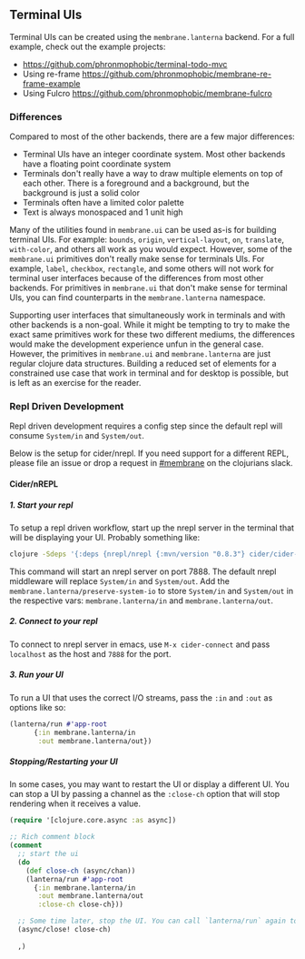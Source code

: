 ## Terminal UIs

Terminal UIs can be created using the `membrane.lanterna` backend. For a full example, check out the example projects:
- https://github.com/phronmophobic/terminal-todo-mvc
- Using re-frame https://github.com/phronmophobic/membrane-re-frame-example
- Using Fulcro https://github.com/phronmophobic/membrane-fulcro

### Differences

Compared to most of the other backends, there are a few major differences:
- Terminal UIs have an integer coordinate system. Most other backends have a floating point coordinate system
- Terminals don't really have a way to draw multiple elements on top of each other. There is a foreground and a background, but the background is just a solid color
- Terminals often have a limited color palette
- Text is always monospaced and 1 unit high

Many of the utilities found in `membrane.ui` can be used as-is for building terminal UIs. For example: `bounds`, `origin`, `vertical-layout`, `on`, `translate`, `with-color`, and others all work as you would expect. However, some of the `membrane.ui` primitives don't really make sense for terminals UIs. For example, `label`, `checkbox`, `rectangle`, and some others will not work for terminal user interfaces because of the differences from most other backends. For primitives in `membrane.ui` that don't make sense for terminal UIs, you can find counterparts in the `membrane.lanterna` namespace.

Supporting user interfaces that simultaneously work in terminals and with other backends is a non-goal. While it might be tempting to try to make the exact same primitives work for these two different mediums, the differences would make the development experience unfun in the general case. However, the primitives in `membrane.ui` and `membrane.lanterna` are just regular clojure data structures. Building a reduced set of elements for a constrained use case that work in terminal and for desktop is possible, but is left as an exercise for the reader.

### Repl Driven Development

Repl driven development requires a config step since the default repl will consume `System/in` and `System/out`.

Below is the setup for cider/nrepl. If you need support for a different REPL, please file an issue or drop a request in [#membrane](https://clojurians.slack.com/archives/CVB8K7V50) on the clojurians slack.

#### Cider/nREPL

##### 1. Start your repl

To setup a repl driven workflow, start up the nrepl server in the terminal that will be displaying your UI. Probably something like:
```sh
clojure -Sdeps '{:deps {nrepl/nrepl {:mvn/version "0.8.3"} cider/cider-nrepl {:mvn/version "0.25.6"}}}' -M:dev:nrepl --middleware '["cider.nrepl/cider-middleware" "membrane.lanterna/preserve-system-io"]' --port 7888
```
This command will start an nrepl server on port 7888. The default nrepl middleware will replace `System/in` and `System/out`. Add the `membrane.lanterna/preserve-system-io` to store `System/in` and `System/out` in the respective vars: `membrane.lanterna/in` and `membrane.lanterna/out`.

##### 2. Connect to your repl
To connect to nrepl server in emacs, use `M-x cider-connect` and pass `localhost` as the host and `7888` for the port.

##### 3. Run your UI

To run a UI that uses the correct I/O streams, pass the `:in` and `:out` as options like so:
```clojure
(lanterna/run #'app-root
      {:in membrane.lanterna/in
       :out membrane.lanterna/out})
```

##### Stopping/Restarting your UI

In some cases, you may want to restart the UI or display a different UI. You can stop a UI by passing a channel as the `:close-ch` option that will stop rendering when it receives a value.

```clojure
(require '[clojure.core.async :as async])

;; Rich comment block
(comment
  ;; start the ui
  (do
    (def close-ch (async/chan))
    (lanterna/run #'app-root
      {:in membrane.lanterna/in
       :out membrane.lanterna/out
       :close-ch close-ch}))

  ;; Some time later, stop the UI. You can call `lanterna/run` again to start a new UI.
  (async/close! close-ch)
  
  ,)
```











